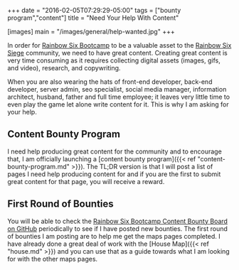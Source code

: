 +++
date = "2016-02-05T07:29:29-05:00"
tags = ["bounty program","content"]
title = "Need Your Help With Content"

[images]
  main = "/images/general/help-wanted.jpg"
+++

In order for [Rainbow Six Bootcamp](/) to be a valuable asset to the [Rainbow Six Siege](http://rainbow6.ubi.com/siege/) community, we need to have great content. Creating great content is very time consuming as it requires collecting digital assets (images, gifs, and video), research, and copywriting.<!--more-->

When you are also wearing the hats of front-end developer, back-end developer, server admin, seo specialist, social media manager, information architect, husband, father and full time employee; it leaves very little time to even play the game let alone write content for it. This is why I am asking for your help.

## Content Bounty Program

I need help producing great content for the community and to encourage that, I am officially launching a [content bounty program]({{< ref "content-bounty-program.md" >}}). The TL;DR version is that I will post a list of pages I need help producing content for and if you are the first to submit great content for that page, you will receive a reward.

## First Round of Bounties

You will be able to check the [Rainbow Six Bootcamp Content Bounty Board on GitHub](https://github.com/christophermancini/rainbow-six-bootcamp/wiki/Content-Bounty-Board) periodically to see if I have posted new bounties. The first round of bounties I am posting are to help me get the maps pages completed. I have already done a great deal of work with the [House Map]({{< ref "house.md" >}}) and you can use that as a guide towards what I am looking for with the other maps pages.
